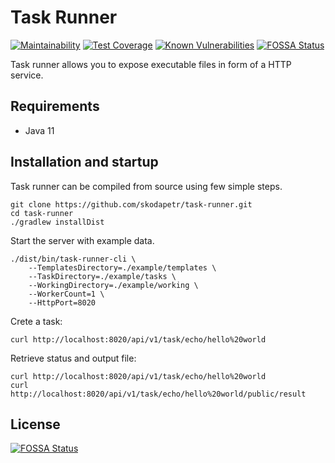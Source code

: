 # Task Runner
[![Maintainability](https://api.codeclimate.com/v1/badges/7e8ac60fa925731d15f2/maintainability)](https://codeclimate.com/github/skodapetr/task-runner/maintainability)
[![Test Coverage](https://api.codeclimate.com/v1/badges/7e8ac60fa925731d15f2/test_coverage)](https://codeclimate.com/github/skodapetr/task-runner/test_coverage)
[![Known Vulnerabilities](https://snyk.io/test/github/skodapetr/task-runner/master/badge.svg)](https://snyk.io/test/github/skodapetr/task-runner/master)
[![FOSSA Status](https://app.fossa.com/api/projects/git%2Bgithub.com%2Fskodapetr%2Ftask-runner.svg?type=shield)](https://app.fossa.com/projects/git%2Bgithub.com%2Fskodapetr%2Ftask-runner?ref=badge_shield)


Task runner allows you to expose executable files in form of a HTTP service.

## Requirements
 * Java 11

## Installation and startup
Task runner can be compiled from source using few simple steps.
```
git clone https://github.com/skodapetr/task-runner.git
cd task-runner
./gradlew installDist
```
Start the server with example data.
```
./dist/bin/task-runner-cli \
    --TemplatesDirectory=./example/templates \
    --TaskDirectory=./example/tasks \
    --WorkingDirectory=./example/working \
    --WorkerCount=1 \
    --HttpPort=8020
```                                                                                                                                                     
Crete a task:
```
curl http://localhost:8020/api/v1/task/echo/hello%20world
```
Retrieve status and output file:
```
curl http://localhost:8020/api/v1/task/echo/hello%20world
curl http://localhost:8020/api/v1/task/echo/hello%20world/public/result
```


## License
[![FOSSA Status](https://app.fossa.com/api/projects/git%2Bgithub.com%2Fskodapetr%2Ftask-runner.svg?type=large)](https://app.fossa.com/projects/git%2Bgithub.com%2Fskodapetr%2Ftask-runner?ref=badge_large)